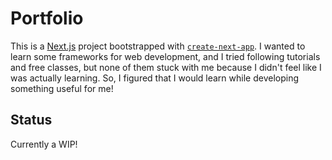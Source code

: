 # Portfolio
This is a [Next.js](https://nextjs.org) project bootstrapped with [`create-next-app`](https://github.com/vercel/next.js/tree/canary/packages/create-next-app). I wanted to learn some frameworks for web development, and I tried following tutorials and free classes, but none of them stuck with me because I didn't feel like I was actually learning. So, I figured that I would learn while developing something useful for me!

## Status
Currently a WIP!